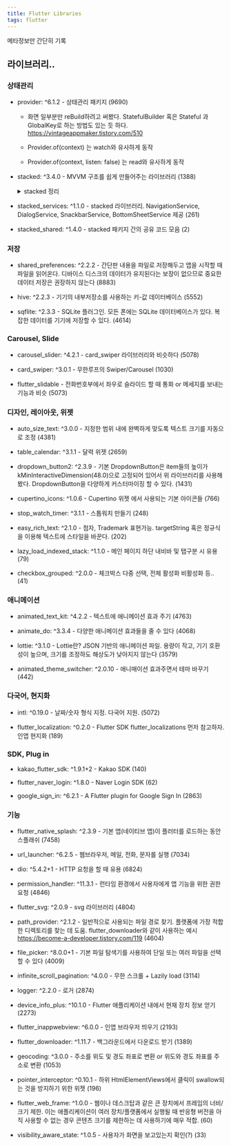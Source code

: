 ```yaml
---
title: Flutter Libraries
tags: flutter
---
```


메타정보만 간단히 기록

## 라이브러리..

### 상태관리

* provider: ^6.1.2 - 상태관리 패키지 (9690)

  * 화면 일부분만 reBuild하려고 써봤다. StatefulBuilder 혹은 Stateful 과 GlobalKey로 하는 방법도 있는 듯 하다. https://vintageappmaker.tistory.com/510

  * Provider.of<T>(context) 는 watch와 유사하게 동작
  * Provider.of<T>(context, listen: false) 는 read와 유사하게 동작

* stacked: ^3.4.0 - MVVM 구조를 쉽게 만들어주는 라이브러리 (1388)
  <details>
  <summary>stacked 정리</summary>
  <div markdown="1">

    ## View Models

    그냥 ChangeNotifier를 확장한 Dart 클래스

    사용자가 View와 상호 작용할 때 작업을 수행하는 Dart 클래스

    ### BaseViewModel

    기본적인 ViewModel
      
    ViewModel의 상태(busy)를 컨트롤 할 수 있으며, 전달된 객체를 기반으로 상태를 설정할 수 있다.

    Future를 반환하는 함수를 사용한다면 자동으로 상태(busy)가 true, false가 되는 듯 하다.

    ### Busy handling

    키를 할당하여 각 객체별로 고유하게 사용 중 인지(viewModel.busy(BusyObjectKey)) 식별할 수 있다.

    ### Error Handling

    runBusyFuture() 또는 runErrorFuture()에서 에러 발생 시 사용자가 사용할 수 있게 ViewModel 또는 전달된 키에 예외를 저장한다.

    viewModel.error(BusyObjectKey) 오류 검색

    viewModel.hasErrorForKey(BusyObjectKey) 사용한 키에 에러가 있는지 간단히 확인
    
    runBusyFuture()를 통해 키가 제공되지 않았다면 viewModel.hasError를 통해 에러있는지 확인 가능

    viewModel.modelError를 통해 실제 에러 가져올 수 있다.

    미래의 오류에 대응하려면 해당 미래에 사용한 예외와 키를 반환하는 viewModel.onFutureError(error, key)를 재정의할 수 있다

    ## Special View Models

    상용구 코드를 줄이는 특수한 ViewModel

    ### ReactiveViewModel

    BaseViewModel을 확장하고 ViewModel에서 사용 중인 서비스를 수신할 수 있는 기능이 있다. 즉 ViewModel이 서비스에 반응한다.

    ### StreamViewModel

    ### FutureViewModel

    BaseViewModel을 확장하여 데이터를 가져오는 Future를 쉽게 수신할 수 있는 기능을 제공

    항목을 선택한 후 사용자에게 보여줄 추가 데이터를 가져와야 하는 Details 뷰에 적절


  </div>
  </details>

* stacked_services: ^1.1.0 - stacked 라이브러리. NavigationService, DialogService, SnackbarService, BottomSheetService 제공 (261)

* stacked_shared: ^1.4.0 - stacked 패키지 간의 공유 코드 모음 (2)

### 저장

* shared_preferences: ^2.2.2 - 간단판 내용을 파일로 저장해두고 앱을 시작할 때 파일을 읽어온다. 디바이스 디스크의 데이터가 유지된다는 보장이 없으므로 중요한 데이터 저장은 권장하지 않는다 (8883)

* hive: ^2.2.3 - 기기의 내부저장소를 사용하는 키-값 데이터베이스 (5552)

* sqflite: ^2.3.3 -  SQLite 플러그인. 모든 폰에는 SQLite 데이터베이스가 있다. 복잡한 데이터를 기기에 저장할 수 있다. (4614)

### Carousel, Slide

* carousel_slider: ^4.2.1 - card_swiper 라이브러리와 비슷하다 (5078)

* card_swiper: ^3.0.1 - 무한루프의 Swiper/Carousel (1030)

* flutter_slidable - 전화번호부에서 좌우로 슬라이드 할 때 통화 or 메세지를 보내는 기능과 비슷 (5073)

### 디자인, 레이아웃, 위젯

* auto_size_text: ^3.0.0 - 지정한 범위 내에 완벽하게 맞도록 텍스트 크기를 자동으로 조정 (4381)

* table_calendar: ^3.1.1 - 달력 위젯 (2659)

* dropdown_button2: ^2.3.9 - 기본 DropdownButton은 item들의 높이가 kMinInteractiveDimension(48.0)으로 고정되어 있어서 위 라이브러리를 사용해봤다. DropdownButton을 다양하게 커스터마이징 할 수 있다. (1431)

* cupertino_icons: ^1.0.6 - Cupertino 위젯 에서 사용되는 기본 아이콘들 (766)

* stop_watch_timer: ^3.1.1 - 스톱워치 만들기 (248)

* easy_rich_text: ^2.1.0 - 첨자, Trademark 표현가능. targetString 혹은 정규식을 이용해 텍스트에 스타일을 바꾼다. (202)

* lazy_load_indexed_stack: ^1.1.0 - 메인 페이지 하단 내비바 및 탭구분 시 유용 (79)

* checkbox_grouped: ^2.0.0 - 체크박스 다중 선택, 전체 활성화 비활성화 등.. (41)

### 애니메이션

* animated_text_kit: ^4.2.2 - 텍스트에 애니메이션 효과 주기 (4763)

* animate_do: ^3.3.4 - 다양한 애니메이션 효과들을 줄 수 있다 (4068)

* lottie: ^3.1.0 - Lottie란? JSON 기반의 애니메이션 파일. 용량이 작고, 기기 호환성이 높으며, 크기를 조정하도 해상도가 낮아지지 않는다 (3579)

* animated_theme_switcher: ^2.0.10 - 애니매이션 효과주면서 테마 바꾸기 (442)

### 다국어, 현지화

* intl: ^0.19.0 - 날짜/숫자 형식 지정. 다국어 지원. (5072)

* flutter_localization: ^0.2.0 - Flutter SDK flutter_localizations 먼저 참고하자. 인앱 현지화 (189)

### SDK, Plug in

* kakao_flutter_sdk: ^1.9.1+2 - Kakao SDK (140)

* flutter_naver_login: ^1.8.0 - Naver Login SDK (62)

* google_sign_in: ^6.2.1 - A Flutter plugin for Google Sign In (2863)

### 기능

* flutter_native_splash: ^2.3.9 - 기본 앱(네이티브 앱)이 플러터를 로드하는 동안 스플래쉬 (7458)

* url_launcher: ^6.2.5 - 웹브라우저, 메일, 전화, 문자를 실행 (7034)

* dio: ^5.4.2+1 - HTTP 요청을 할 때 유용 (6824)

* permission_handler: ^11.3.1 - 런타임 환경에서 사용자에게 앱 기능을 위한 권한 요청 (4846)

* flutter_svg: ^2.0.9 - svg 라이브러리 (4804)

* path_provider: ^2.1.2 - 일반적으로 사용되는 파일 경로 찾기. 플랫폼에 가장 적합한 디렉토리를 찾는 데 도움. flutter_downloader와 같이 사용하는 예시 https://become-a-developer.tistory.com/119 (4604)

* file_picker: ^8.0.0+1 - 기본 파일 탐색기를 사용하여 단일 또는 여러 파일을 선택할 수 있다 (4009)

* infinite_scroll_pagination: ^4.0.0 - 무한 스크롤 + Lazily load (3114)

* logger: ^2.2.0 - 로거 (2874)

* device_info_plus: ^10.1.0 - Flutter 애플리케이션 내에서 현재 장치 정보 얻기 (2273)

* flutter_inappwebview: ^6.0.0 - 인앱 브라우저 띄우기 (2193)

* flutter_downloader: ^1.11.7 - 백그라운드에서 다운로드 받기 (1389)

* geocoding: ^3.0.0 - 주소를 위도 및 경도 좌표로 변환 or 위도와 경도 좌표를 주소로 변환 (1053)

* pointer_interceptor: ^0.10.1 - 하위 HtmlElementViews에서 클릭이 swallow되는 것을 방지하기 위한 위젯 (196)

* flutter_web_frame: ^1.0.0 - 웹이나 데스크탑과 같은 큰 장치에서 프레임의 너비/크기 제한. 이는 애플리케이션이 여러 장치/플랫폼에서 실행될 때 반응형 버전을 아직 사용할 수 없는 경우 콘텐츠 크기를 제한하는 데 사용하기에 매우 적합. (60)

* visibility_aware_state: ^1.0.5 - 사용자가 화면을 보고있는지 확인(?) (33)


